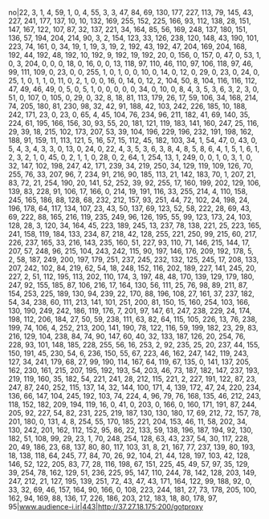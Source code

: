 no|22, 3, 1, 4, 59, 1, 0, 4, 55, 3, 3, 47, 84, 69, 130, 177, 227, 113, 79, 145, 43, 227, 241, 177, 137, 10, 10, 132, 169, 255, 152, 225, 166, 93, 112, 138, 28, 151, 147, 167, 122, 107, 87, 32, 137, 221, 34, 164, 85, 56, 169, 248, 137, 180, 151, 136, 57, 194, 204, 214, 90, 3, 2, 154, 123, 33, 126, 238, 120, 148, 43, 190, 101, 223, 74, 161, 0, 34, 19, 1, 19, 3, 19, 2, 192, 43, 192, 47, 204, 169, 204, 168, 192, 44, 192, 48, 192, 10, 192, 9, 192, 19, 192, 20, 0, 156, 0, 157, 0, 47, 0, 53, 1, 0, 3, 204, 0, 0, 0, 18, 0, 16, 0, 0, 13, 118, 97, 110, 46, 110, 97, 106, 118, 97, 46, 99, 111, 109, 0, 23, 0, 0, 255, 1, 0, 1, 0, 0, 10, 0, 14, 0, 12, 0, 29, 0, 23, 0, 24, 0, 25, 1, 0, 1, 1, 0, 11, 0, 2, 1, 0, 0, 16, 0, 14, 0, 12, 2, 104, 50, 8, 104, 116, 116, 112, 47, 49, 46, 49, 0, 5, 0, 5, 1, 0, 0, 0, 0, 0, 34, 0, 10, 0, 8, 4, 3, 5, 3, 6, 3, 2, 3, 0, 51, 0, 107, 0, 105, 0, 29, 0, 32, 8, 18, 81, 113, 179, 26, 17, 59, 106, 34, 168, 214, 74, 205, 180, 81, 230, 98, 32, 42, 91, 188, 42, 103, 242, 226, 185, 10, 188, 242, 171, 23, 0, 23, 0, 65, 4, 45, 104, 76, 234, 96, 211, 182, 41, 69, 140, 35, 224, 61, 195, 166, 156, 30, 93, 55, 20, 181, 121, 119, 183, 141, 160, 247, 25, 116, 29, 39, 18, 215, 102, 173, 207, 53, 39, 104, 196, 229, 196, 232, 191, 198, 162, 188, 91, 159, 11, 113, 121, 5, 16, 57, 15, 112, 45, 182, 103, 34, 1, 54, 47, 0, 43, 0, 5, 4, 3, 4, 3, 3, 0, 13, 0, 24, 0, 22, 4, 3, 5, 3, 6, 3, 8, 4, 8, 5, 8, 6, 4, 1, 5, 1, 6, 1, 2, 3, 2, 1, 0, 45, 0, 2, 1, 1, 0, 28, 0, 2, 64, 1, 254, 13, 1, 249, 0, 0, 1, 0, 3, 1, 0, 32, 147, 102, 198, 247, 42, 171, 239, 34, 219, 250, 34, 129, 119, 109, 126, 70, 255, 76, 33, 207, 96, 7, 234, 91, 216, 90, 185, 113, 21, 142, 183, 70, 1, 207, 21, 83, 72, 21, 254, 190, 20, 141, 52, 252, 39, 92, 255, 17, 160, 199, 202, 129, 106, 139, 83, 228, 91, 106, 17, 166, 0, 214, 19, 191, 116, 33, 255, 214, 4, 110, 158, 245, 165, 186, 88, 128, 68, 232, 212, 157, 93, 251, 44, 72, 102, 24, 198, 24, 196, 178, 64, 117, 134, 107, 23, 43, 50, 137, 69, 123, 52, 58, 222, 28, 69, 43, 69, 222, 88, 165, 216, 119, 235, 249, 96, 126, 195, 55, 99, 123, 173, 24, 103, 128, 28, 3, 120, 34, 164, 45, 223, 189, 245, 13, 237, 78, 138, 221, 25, 223, 165, 241, 158, 119, 184, 133, 234, 87, 218, 42, 128, 255, 221, 250, 99, 215, 60, 217, 226, 237, 165, 33, 216, 143, 235, 160, 51, 227, 93, 110, 71, 146, 215, 144, 17, 207, 57, 248, 96, 215, 104, 243, 242, 115, 90, 197, 146, 176, 209, 192, 178, 5, 2, 58, 187, 249, 200, 197, 179, 251, 237, 245, 232, 132, 125, 245, 17, 208, 133, 207, 242, 102, 84, 219, 62, 54, 18, 248, 152, 116, 202, 189, 227, 141, 245, 20, 227, 2, 51, 112, 195, 113, 202, 110, 174, 3, 197, 48, 48, 170, 139, 129, 179, 180, 247, 92, 155, 185, 87, 106, 216, 17, 164, 130, 56, 111, 25, 76, 98, 89, 211, 87, 154, 253, 225, 189, 130, 94, 239, 22, 170, 88, 196, 108, 27, 161, 37, 237, 182, 54, 34, 238, 60, 111, 213, 141, 101, 251, 200, 81, 150, 15, 160, 254, 103, 166, 130, 190, 249, 242, 186, 119, 176, 7, 201, 97, 147, 61, 247, 238, 229, 24, 174, 198, 112, 206, 184, 27, 50, 59, 238, 111, 63, 82, 64, 115, 105, 226, 13, 76, 238, 199, 74, 106, 4, 252, 213, 200, 141, 190, 78, 122, 116, 59, 199, 182, 23, 29, 83, 216, 129, 104, 238, 84, 74, 90, 147, 60, 40, 32, 133, 187, 126, 20, 254, 76, 228, 93, 101, 148, 185, 228, 255, 56, 16, 253, 2, 92, 235, 25, 20, 237, 44, 155, 150, 191, 45, 230, 54, 6, 236, 150, 55, 67, 223, 46, 162, 247, 142, 119, 243, 127, 34, 241, 179, 68, 27, 99, 190, 114, 167, 64, 119, 67, 135, 0, 141, 137, 205, 162, 230, 161, 215, 207, 195, 192, 193, 54, 203, 46, 73, 187, 182, 147, 237, 193, 219, 119, 160, 35, 182, 54, 221, 241, 28, 212, 115, 221, 2, 227, 191, 122, 87, 23, 247, 87, 240, 252, 115, 137, 14, 32, 144, 100, 171, 4, 139, 172, 47, 24, 220, 234, 136, 66, 147, 104, 245, 192, 103, 74, 224, 4, 96, 79, 76, 168, 135, 46, 212, 243, 118, 152, 182, 209, 194, 119, 16, 0, 41, 0, 203, 0, 166, 0, 160, 171, 191, 87, 244, 205, 92, 227, 54, 82, 231, 225, 219, 187, 130, 130, 180, 17, 69, 212, 72, 157, 78, 201, 180, 0, 131, 4, 8, 254, 55, 170, 185, 221, 204, 153, 46, 11, 58, 202, 34, 130, 242, 201, 162, 112, 152, 95, 86, 22, 133, 59, 138, 196, 187, 194, 92, 130, 182, 51, 108, 99, 29, 23, 1, 70, 248, 254, 128, 63, 43, 237, 54, 30, 117, 228, 20, 49, 186, 23, 68, 137, 80, 80, 117, 103, 31, 8, 21, 167, 77, 237, 139, 80, 193, 18, 138, 118, 64, 245, 77, 84, 70, 26, 92, 104, 21, 44, 128, 197, 103, 42, 128, 146, 52, 122, 205, 83, 77, 28, 116, 198, 67, 151, 225, 45, 49, 57, 97, 35, 129, 39, 254, 78, 162, 129, 51, 236, 225, 95, 147, 110, 244, 78, 142, 128, 203, 149, 247, 212, 21, 127, 195, 139, 251, 72, 43, 47, 43, 171, 164, 122, 99, 188, 92, 0, 33, 32, 69, 46, 157, 164, 90, 166, 0, 108, 223, 244, 181, 27, 73, 178, 205, 100, 162, 94, 169, 88, 136, 17, 226, 186, 203, 212, 183, 18, 80, 178, 97, 95|www.audience-i.ir|443|http://37.27.18.175:200/gotproxy
